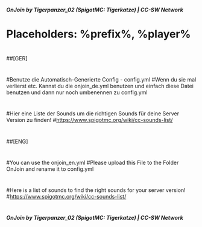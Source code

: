 ##### OnJoin by Tigerpanzer_02 (SpigotMC: Tigerkatze) | CC-SW Network #####
#
# Placeholders: %prefix%, %player%
#
##[GER]
#
#Benutze die Automatisch-Generierte Config - config.yml
#Wenn du sie mal verlierst etc. Kannst du die onjoin_de.yml benutzen und einfach diese Datei benutzen und dann nur noch umbenennen zu config.yml
#
#Hier eine Liste der Sounds um die richtigen Sounds für deine Server Version zu finden!
#https://www.spigotmc.org/wiki/cc-sounds-list/
#
#
##[ENG]
#
#You can use the onjoin_en.yml
#Please upload this File to the Folder OnJoin and rename it to config.yml
#
#Here is a list of sounds to find the right sounds for your server version!
#https://www.spigotmc.org/wiki/cc-sounds-list/
#
##### OnJoin by Tigerpanzer_02 (SpigotMC: Tigerkatze) | CC-SW Network #####
